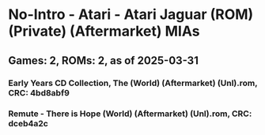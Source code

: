 # No-Intro - Atari - Atari Jaguar (ROM) (Private) (Aftermarket) MIAs
## Games: 2, ROMs: 2, as of 2025-03-31

### Early Years CD Collection, The (World) (Aftermarket) (Unl).rom, CRC: 4bd8abf9
### Remute - There is Hope (World) (Aftermarket) (Unl).rom, CRC: dceb4a2c
